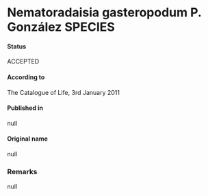 Nematoradaisia gasteropodum P. González SPECIES
=======

#### Status
ACCEPTED

#### According to
The Catalogue of Life, 3rd January 2011

#### Published in
null

#### Original name
null

### Remarks
null